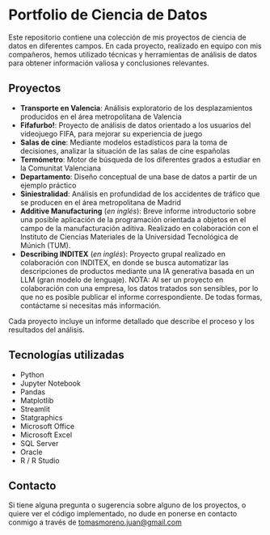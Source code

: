 # Portfolio de Ciencia de Datos
Este repositorio contiene una colección de mis proyectos de ciencia de datos en diferentes campos. 
En cada proyecto, realizado en equipo con mis compañeros, hemos utilizado técnicas y herramientas de análisis de datos para obtener información valiosa y conclusiones relevantes.

## Proyectos
+ **Transporte en Valencia**: Análisis exploratorio de los desplazamientos producidos en el área metropolitana de Valencia
+ **Fifafurbo!**: Proyecto de análisis de datos orientado a los usuarios del videojuego FIFA, para mejorar su experiencia de juego
+ **Salas de cine**: Mediante modelos estadísticos para la toma de decisiones, analizar la situación de las salas de cine españolas
+ **Termómetro**: Motor de búsqueda de los diferentes grados a estudiar en la Comunitat Valenciana
+ **Departamento**: Diseño conceptual de una base de datos a partir de un ejemplo práctico
+ **Siniestralidad**: Análisis en profundidad de los accidentes de tráfico que se producen en el área metropolitana de Madrid
+ **Additive Manufacturing** (*en inglés*): Breve informe introductorio sobre una posible aplicación de la programación orientada a objetos en el campo de la manufacturación aditiva. Realizado en colaboración con el Instituto de Ciencias Materiales de la Universidad Tecnológica de Múnich (TUM).
+ **Describing INDITEX** (*en inglés*): Proyecto grupal realizado en colaboración con INDITEX, en donde se busca automatizar las descripciones de productos mediante una IA generativa basada en un LLM (gran modelo de lenguaje). NOTA: Al ser un proyecto en colaboración con una empresa, los datos tratados son sensibles, por lo que no es posible publicar el informe correspondiente. De todas formas, contáctame si necesitas más información.

Cada proyecto incluye un informe detallado que describe el proceso y los resultados del análisis.

## Tecnologías utilizadas
+ Python
+ Jupyter Notebook
+ Pandas
+ Matplotlib
+ Streamlit
+ Statgraphics
+ Microsoft Office
+ Microsoft Excel
+ SQL Server
+ Oracle
+ R / R Studio


## Contacto
Si tiene alguna pregunta o sugerencia sobre alguno de los proyectos, o quiere ver el código implementado, no dude en ponerse en contacto conmigo a través de tomasmoreno.juan@gmail.com

